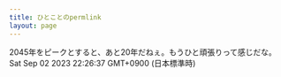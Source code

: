 ```yaml
---
title: ひとことのpermlink
layout: page
---
```

<div class="box" dt="1693661197605">
  2045年をピークとすると、あと20年だねぇ。もうひと頑張りって感じだな。
  <div class="content is-small">Sat Sep 02 2023 22:26:37 GMT+0900 (日本標準時)</div>
</div>